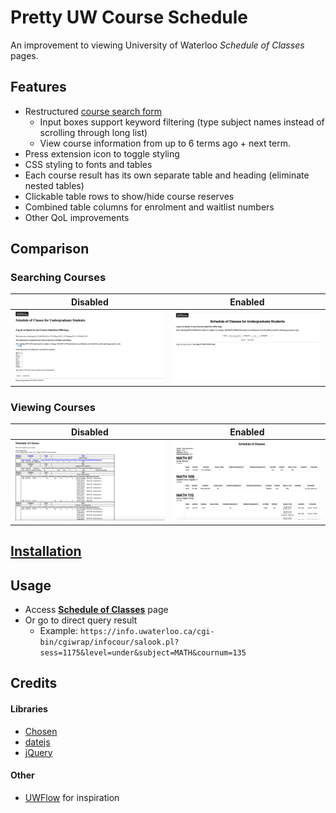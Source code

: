 # Pretty UW Course Schedule
An improvement to viewing University of Waterloo *Schedule of Classes* pages.

## Features
* Restructured [course search form](http://www.adm.uwaterloo.ca/infocour/CIR/SA/under.html)
    * Input boxes support keyword filtering (type subject names instead of scrolling through long list)
    * View course information from up to 6 terms ago + next term.
* Press extension icon to toggle styling
* CSS styling to fonts and tables
* Each course result has its own separate table and heading (eliminate nested tables)
* Clickable table rows to show/hide course reserves
* Combined table columns for enrolment and waitlist numbers
* Other QoL improvements

## Comparison
### Searching Courses
Disabled  | Enabled
:--------:|:--------:
![Default layout](assets/form-disabled.png) | ![Extension enabled](assets/form-enabled.png)

### Viewing Courses
Disabled  | Enabled
:--------:|:--------:
![Default layout](assets/query-disabled.png) | ![Extension enabled](assets/query-enabled.png)

## [Installation](https://chrome.google.com/webstore/detail/pretty-uw-course-schedule/gilgimlfokldlkkejocbdefeoipphcpc)

## Usage
* Access [**Schedule of Classes**](http://www.adm.uwaterloo.ca/infocour/CIR/SA/under.html) page
* Or go to direct query result
    * Example: `https://info.uwaterloo.ca/cgi-bin/cgiwrap/infocour/salook.pl?sess=1175&level=under&subject=MATH&cournum=135`

## Credits
#### Libraries
* [Chosen](https://harvesthq.github.io/chosen/)
* [datejs](http://www.datejs.com/)
* [jQuery](https://jquery.com/)
#### Other
* [UWFlow](https://uwflow.com) for inspiration
